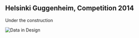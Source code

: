 ## Helsinki Guggenheim, Competition 2014

Under the construction

![Data in Design](https://namjulee.github.io/njs-lab-public/project/2014-helsinki-guggenheim-competition/2014-helsinki-guggenheim-competition.jpg)